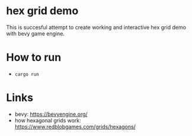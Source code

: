 # hex grid demo
This is succesful attempt to create working and interactive hex grid demo with bevy game engine. 
# How to run
- `cargo run`
# Links
- bevy:
https://bevyengine.org/
- how hexagonal grids work: 
https://www.redblobgames.com/grids/hexagons/
